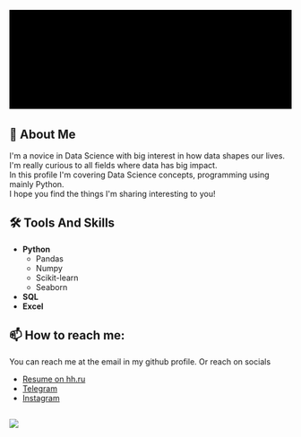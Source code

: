 ![intro](MAIN-INTRO.gif)
## 📖 About Me
I'm a novice in Data Science with big interest in how data shapes our lives. I'm really curious to all fields where data has big impact. <br>
In this profile I'm covering Data Science concepts, programming using mainly Python. <br>
I hope you find the things I'm sharing interesting to you!
## 🛠️ Tools And Skills
* **Python**
  * Pandas
  * Numpy
  * Scikit-learn
  * Seaborn
* **SQL**
* **Excel**
## 📫 How to reach me:
You can reach me at the email in my github profile. Or reach on socials
* [Resume on hh.ru](https://hh.ru/resume/8b373448ff0623e6e60039ed1f723667794b44)
* [Telegram](https://t.me/sharafutdinov_denis)
* [Instagram](https://www.instagram.com/_shrftdnv/)
##
![](https://komarev.com/ghpvc/?username=SharafutdinovDenis&color=orange)
